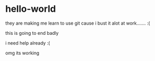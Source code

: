 # hello-world
they are making me learn to use git cause i bust it alot at work....... :(

this is going to end badly

i need help already :(

omg its working 
